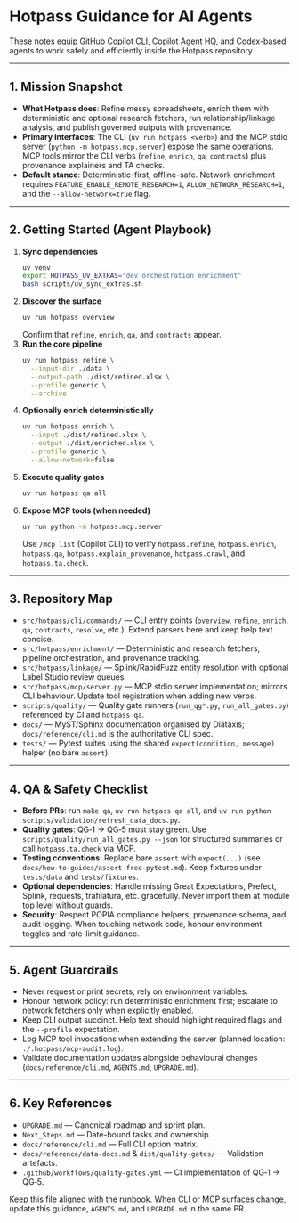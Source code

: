 # Hotpass Guidance for AI Agents

These notes equip GitHub Copilot CLI, Copilot Agent HQ, and Codex-based agents to work safely and efficiently inside the Hotpass repository.

---

## 1. Mission Snapshot

- **What Hotpass does**: Refine messy spreadsheets, enrich them with deterministic and optional research fetchers, run relationship/linkage analysis, and publish governed outputs with provenance.
- **Primary interfaces**: The CLI (`uv run hotpass <verb>`) and the MCP stdio server (`python -m hotpass.mcp.server`) expose the same operations. MCP tools mirror the CLI verbs (`refine`, `enrich`, `qa`, `contracts`) plus provenance explainers and TA checks.
- **Default stance**: Deterministic-first, offline-safe. Network enrichment requires `FEATURE_ENABLE_REMOTE_RESEARCH=1`, `ALLOW_NETWORK_RESEARCH=1`, and the `--allow-network=true` flag.

---

## 2. Getting Started (Agent Playbook)

1. **Sync dependencies**
   ```bash
   uv venv
   export HOTPASS_UV_EXTRAS="dev orchestration enrichment"
   bash scripts/uv_sync_extras.sh
   ```
2. **Discover the surface**
   ```bash
   uv run hotpass overview
   ```
   Confirm that `refine`, `enrich`, `qa`, and `contracts` appear.
3. **Run the core pipeline**
   ```bash
   uv run hotpass refine \
     --input-dir ./data \
     --output-path ./dist/refined.xlsx \
     --profile generic \
     --archive
   ```
4. **Optionally enrich deterministically**
   ```bash
   uv run hotpass enrich \
     --input ./dist/refined.xlsx \
     --output ./dist/enriched.xlsx \
     --profile generic \
     --allow-network=false
   ```
5. **Execute quality gates**
   ```bash
   uv run hotpass qa all
   ```
6. **Expose MCP tools (when needed)**
   ```bash
   uv run python -m hotpass.mcp.server
   ```
   Use `/mcp list` (Copilot CLI) to verify `hotpass.refine`, `hotpass.enrich`, `hotpass.qa`, `hotpass.explain_provenance`, `hotpass.crawl`, and `hotpass.ta.check`.

---

## 3. Repository Map

- `src/hotpass/cli/commands/` — CLI entry points (`overview`, `refine`, `enrich`, `qa`, `contracts`, `resolve`, etc.). Extend parsers here and keep help text concise.
- `src/hotpass/enrichment/` — Deterministic and research fetchers, pipeline orchestration, and provenance tracking.
- `src/hotpass/linkage/` — Splink/RapidFuzz entity resolution with optional Label Studio review queues.
- `src/hotpass/mcp/server.py` — MCP stdio server implementation; mirrors CLI behaviour. Update tool registration when adding new verbs.
- `scripts/quality/` — Quality gate runners (`run_qg*.py`, `run_all_gates.py`) referenced by CI and `hotpass qa`.
- `docs/` — MyST/Sphinx documentation organised by Diátaxis; `docs/reference/cli.md` is the authoritative CLI spec.
- `tests/` — Pytest suites using the shared `expect(condition, message)` helper (no bare `assert`).

---

## 4. QA & Safety Checklist

- **Before PRs**: run `make qa`, `uv run hotpass qa all`, and `uv run python scripts/validation/refresh_data_docs.py`.
- **Quality gates**: QG‑1 → QG‑5 must stay green. Use `scripts/quality/run_all_gates.py --json` for structured summaries or call `hotpass.ta.check` via MCP.
- **Testing conventions**: Replace bare `assert` with `expect(...)` (see `docs/how-to-guides/assert-free-pytest.md`). Keep fixtures under `tests/data` and `tests/fixtures`.
- **Optional dependencies**: Handle missing Great Expectations, Prefect, Splink, requests, trafilatura, etc. gracefully. Never import them at module top level without guards.
- **Security**: Respect POPIA compliance helpers, provenance schema, and audit logging. When touching network code, honour environment toggles and rate-limit guidance.

---

## 5. Agent Guardrails

- Never request or print secrets; rely on environment variables.
- Honour network policy: run deterministic enrichment first; escalate to network fetchers only when explicitly enabled.
- Keep CLI output succinct. Help text should highlight required flags and the `--profile` expectation.
- Log MCP tool invocations when extending the server (planned location: `./.hotpass/mcp-audit.log`).
- Validate documentation updates alongside behavioural changes (`docs/reference/cli.md`, `AGENTS.md`, `UPGRADE.md`).

---

## 6. Key References

- `UPGRADE.md` — Canonical roadmap and sprint plan.
- `Next_Steps.md` — Date-bound tasks and ownership.
- `docs/reference/cli.md` — Full CLI option matrix.
- `docs/reference/data-docs.md` & `dist/quality-gates/` — Validation artefacts.
- `.github/workflows/quality-gates.yml` — CI implementation of QG‑1 → QG‑5.

Keep this file aligned with the runbook. When CLI or MCP surfaces change, update this guidance, `AGENTS.md`, and `UPGRADE.md` in the same PR.
